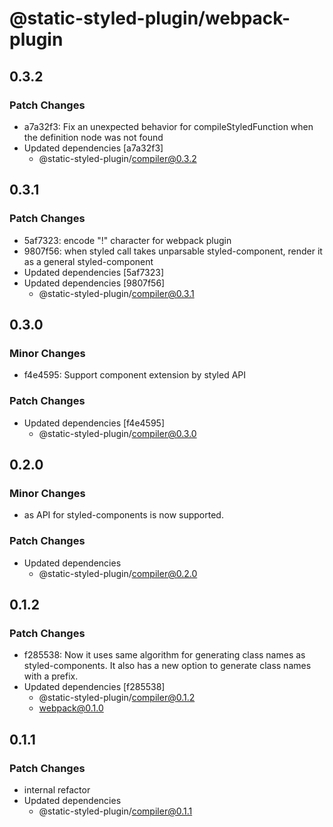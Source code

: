# @static-styled-plugin/webpack-plugin

## 0.3.2

### Patch Changes

- a7a32f3: Fix an unexpected behavior for compileStyledFunction when the definition node was not found
- Updated dependencies [a7a32f3]
  - @static-styled-plugin/compiler@0.3.2

## 0.3.1

### Patch Changes

- 5af7323: encode "!" character for webpack plugin
- 9807f56: when styled call takes unparsable styled-component, render it as a general styled-component
- Updated dependencies [5af7323]
- Updated dependencies [9807f56]
  - @static-styled-plugin/compiler@0.3.1

## 0.3.0

### Minor Changes

- f4e4595: Support component extension by styled API

### Patch Changes

- Updated dependencies [f4e4595]
  - @static-styled-plugin/compiler@0.3.0

## 0.2.0

### Minor Changes

- as API for styled-components is now supported.

### Patch Changes

- Updated dependencies
  - @static-styled-plugin/compiler@0.2.0

## 0.1.2

### Patch Changes

- f285538: Now it uses same algorithm for generating class names as styled-components.
  It also has a new option to generate class names with a prefix.
- Updated dependencies [f285538]
  - @static-styled-plugin/compiler@0.1.2
  - webpack@0.1.0

## 0.1.1

### Patch Changes

- internal refactor
- Updated dependencies
  - @static-styled-plugin/compiler@0.1.1
